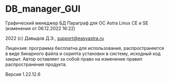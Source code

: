 # DB_manager_GUI
Графический менеджер БД Параграф для ОС Astra Linux CE и SE (изменения от 06.12.2022 16:22)


2022 (с) Давыдов Д.Э., support@easyastra.ru


Лицензия: программа бесплатна для использования, распространяется в виде бинарного файла и скрипта установки в систему, исходный код закрыт. Автор оставляет за собой право на изменение правил распространения продукта.


Версия 1.22.12.6
